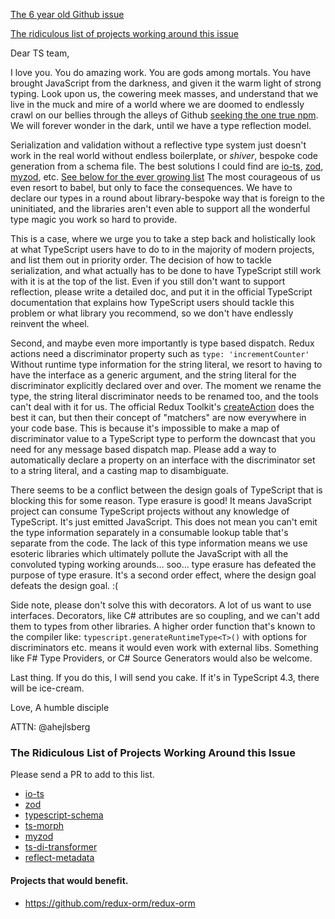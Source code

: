 [The 6 year old Github issue](https://github.com/microsoft/TypeScript/issues/3628) 

[The ridiculous list of projects working around this issue](#the-ridiculous-list-of-projects-working-around-this-issue)

Dear TS team,  

I love you.  You do amazing work.  You are gods among mortals.  You have brought JavaScript from the darkness, and given it the warm light of strong typing.   Look upon us, the cowering meek masses, and understand that we live in the muck and mire of a world where we are doomed to endlessly crawl on our bellies through the alleys of Github [seeking the one true npm](https://youtu.be/deDlab6vFgg?t=133).  We will forever wonder in the dark, until we have a type reflection model.  

Serialization and validation without a reflective type system just doesn't work in the real world without endless boilerplate, or _shiver_, bespoke code generation from a schema file.  The best solutions I could find are [io-ts](https://github.com/gcanti/io-ts), [zod](https://github.com/colinhacks/zod), [myzod](https://github.com/davidmdm/myzod), etc.  [See below for the ever growing list](#the-ridiculous-list-of-projects-working-around-this-issue)  The most courageous of us even resort to babel, but only to face the consequences.  We have to declare our types in a round about library-bespoke way that is foreign to the uninitiated, and the libraries aren't even able to support all the wonderful type magic you work so hard to provide.  

This is a case, where we urge you to take a step back and holistically look at what TypeScript users have to do to in the majority of modern projects, and list them out in priority order.  The decision of how to tackle serialization, and what actually has to be done to have TypeScript still work with it is at the top of the list.  Even if you still don't want to support reflection, please write a detailed doc, and put it in the official TypeScript documentation that explains how TypeScript users should tackle this problem or what library you recommend, so we don't have endlessly reinvent the wheel.

Second, and maybe even more importantly is type based dispatch.  Redux actions need a discriminator property such as ```type: 'incrementCounter'``` Without runtime type information for the string literal, we resort to having to have the interface as a generic argument, and the string literal for the discriminator explicitly declared over and over.  The moment we rename the type, the string literal discriminator needs to be renamed too, and the tools can't deal with it for us.  The official Redux Toolkit's [createAction](https://redux-toolkit.js.org/usage/usage-with-typescript#createaction) does the best it can, but then their concept of "matchers" are now everywhere in your code base.  This is because it's impossible to make a map of discriminator value to a TypeScript type to perform the downcast that you need for any message based dispatch map.  Please add a way to automatically declare a property on an interface with the discriminator set to a string literal, and a casting map to disambiguate.

There seems to be a conflict between the design goals of TypeScript that is blocking this for some reason.  Type erasure is good!  It means JavaScript project can consume TypeScript projects without any knowledge of TypeScript.  It's just emitted JavaScript.  This does not mean you can't emit the type information separately in a consumable lookup table that's  separate from the code.  The lack of this type information means we use esoteric libraries which ultimately pollute the JavaScript with all the convoluted typing working arounds... soo... type erasure has defeated the purpose of type erasure.  It's a second order effect, where the design goal defeats the design goal. :(  

Side note, please don't solve this with decorators.  A lot of us want to use interfaces.  Decorators, like C# attributes are so coupling, and we can't add them to types from other libraries.  A higher order function that's known to the compiler like: ```typescript.generateRuntimeType<T>()``` with options for discriminators etc. means it would even work with external libs.  Something like F# Type Providers, or C# Source Generators would also be welcome. 

Last thing.  If you do this, I will send you cake.  If it's in TypeScript 4.3, there will be ice-cream.  

Love, 
A humble disciple

ATTN: @ahejlsberg 

### The Ridiculous List of Projects Working Around this Issue

Please send a PR to add to this list.

- [io-ts](https://github.com/gcanti/io-ts)
- [zod](https://github.com/colinhacks/zod)
- [typescript-schema](https://github.com/christyharagan/ts-schema)
- [ts-morph](https://github.com/dsherret/ts-morph)
- [myzod](https://github.com/davidmdm/myzod)
- [ts-di-transformer](https://github.com/YePpHa/ts-di-transformer)
- [reflect-metadata](https://rbuckton.github.io/reflect-metadata/)

#### Projects that would benefit.  

- https://github.com/redux-orm/redux-orm
